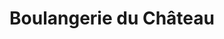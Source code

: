 ---
title: "Boulangerie du Château"
url: /saint-orens-de-gameville/boulangerie-du-chateau/
shop: Bäckerei
---